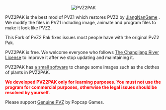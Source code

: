 <p align="center"><img alt="PVZ2PAK" src="https://raw.githubusercontent.com/jiangnangame/PVZ2PAK/master/images/PvZ_Logo.png"/></p>

PVZ2PAK is the best mod of PVZ1 which restores PVZ2 by [JiangNanGame](http://www.jiangnangame.com) . We modify the files in PVZ1 including image, animate and program files to make it look like PVZ2. 

This Fork of PvZ2 Pak fixes issues most people have with the original PvZ2 Pak.

PVZ2PAK is free. We welcome everyone who follows [The Changjiang River License](https://github.com/jiangnangame/The-Changjiang-River-License) to improve it after we stop updating and maintaining it.

PVZ2PAK has [a small software](https://github.com/ATOMICFAZBEAR/PVZ2PAK-ChangerFixed) to change some images such as the clothes of plants in PVZ2PAK.

<p style="font-weight:bold;color:red">
We developed PVZ2PAK only for learning purposes. You must not use the program for commercial purposes, otherwise the legal issues should be resolved by yourself.

Please support [Genuine PVZ](https://www.ea.com/games/plants-vs-zombies) by Popcap Games.
</p>
